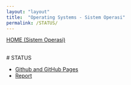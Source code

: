 ```yaml
---
layout: "layout"
title:  "Operating Systems - Sistem Operasi"
permalink: /STATUS/
---
```

[HOME (Sistem Operasi)](../)

<br>
# STATUS

* [Github and GitHub Pages](../GitHubPages/)
* [Report](../REPORT/)

